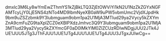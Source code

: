 dmxlc3M6Ly8wYmEwZThmYS1kZjBkLTQ3ZjEtOWViYi1kN2U1NzZkZGYxNGFAMTcyLjY0LjE5NS4zNTo4MD9lbmNyeXB0aW9uPW5vbmUmc2VjdXJpdHk9bm9uZSZzbmk9Y3lubmguam9obm1pa2U1MjA3MTIud29ya2Vycy5kZXYmZnA9cmFuZG9taXplZCZ0eXBlPXdzJmhvc3Q9Y3lubmguam9obm1pa2U1MjA3MTIud29ya2Vycy5kZXYmcGF0aD0lMkYlM0ZlZCUzRDIwNDgjJUU2JTk4JUE1JUU5JTg3JThFJUU1JUE1JTg4JUU1JUE1JTg4JUU3JTgxJUIwCg==
